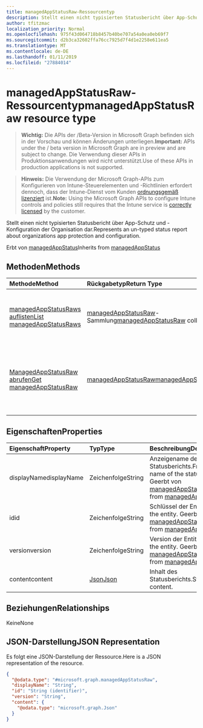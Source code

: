 ```yaml
---
title: managedAppStatusRaw-Ressourcentyp
description: Stellt einen nicht typisierten Statusbericht über App-Schutz und -Konfiguration der Organisation dar.
author: tfitzmac
localization_priority: Normal
ms.openlocfilehash: 975f43d064718b8457b40be707a54a0ea0eb69f7
ms.sourcegitcommit: d2b3ca32602ffa76cc7925d7f4d1e2258e611ea5
ms.translationtype: MT
ms.contentlocale: de-DE
ms.lasthandoff: 01/11/2019
ms.locfileid: "27884014"
---
```

# <a name="managedappstatusraw-resource-type"></a><span data-ttu-id="df972-103">managedAppStatusRaw-Ressourcentyp</span><span class="sxs-lookup"><span data-stu-id="df972-103">managedAppStatusRaw resource type</span></span>

> <span data-ttu-id="df972-104">**Wichtig:** Die APIs der /Beta-Version in Microsoft Graph befinden sich in der Vorschau und können Änderungen unterliegen.</span><span class="sxs-lookup"><span data-stu-id="df972-104">**Important:** APIs under the / beta version in Microsoft Graph are in preview and are subject to change.</span></span> <span data-ttu-id="df972-105">Die Verwendung dieser APIs in Produktionsanwendungen wird nicht unterstützt.</span><span class="sxs-lookup"><span data-stu-id="df972-105">Use of these APIs in production applications is not supported.</span></span>

> <span data-ttu-id="df972-106">**Hinweis:** Die Verwendung der Microsoft Graph-APIs zum Konfigurieren von Intune-Steuerelementen und -Richtlinien erfordert dennoch, dass der Intune-Dienst vom Kunden [ordnungsgemäß lizenziert](https://go.microsoft.com/fwlink/?linkid=839381) ist.</span><span class="sxs-lookup"><span data-stu-id="df972-106">**Note:** Using the Microsoft Graph APIs to configure Intune controls and policies still requires that the Intune service is [correctly licensed](https://go.microsoft.com/fwlink/?linkid=839381) by the customer.</span></span>

<span data-ttu-id="df972-107">Stellt einen nicht typisierten Statusbericht über App-Schutz und -Konfiguration der Organisation dar.</span><span class="sxs-lookup"><span data-stu-id="df972-107">Represents an un-typed status report about organizations app protection and configuration.</span></span>

<span data-ttu-id="df972-108">Erbt von [managedAppStatus](../resources/intune-mam-managedappstatus.md)</span><span class="sxs-lookup"><span data-stu-id="df972-108">Inherits from [managedAppStatus](../resources/intune-mam-managedappstatus.md)</span></span>

## <a name="methods"></a><span data-ttu-id="df972-109">Methoden</span><span class="sxs-lookup"><span data-stu-id="df972-109">Methods</span></span>
|<span data-ttu-id="df972-110">Methode</span><span class="sxs-lookup"><span data-stu-id="df972-110">Method</span></span>|<span data-ttu-id="df972-111">Rückgabetyp</span><span class="sxs-lookup"><span data-stu-id="df972-111">Return Type</span></span>|<span data-ttu-id="df972-112">Beschreibung</span><span class="sxs-lookup"><span data-stu-id="df972-112">Description</span></span>|
|:---|:---|:---|
|[<span data-ttu-id="df972-113">managedAppStatusRaws auflisten</span><span class="sxs-lookup"><span data-stu-id="df972-113">List managedAppStatusRaws</span></span>](../api/intune-mam-managedappstatusraw-list.md)|<span data-ttu-id="df972-114">[managedAppStatusRaw](../resources/intune-mam-managedappstatusraw.md)-Sammlung</span><span class="sxs-lookup"><span data-stu-id="df972-114">[managedAppStatusRaw](../resources/intune-mam-managedappstatusraw.md) collection</span></span>|<span data-ttu-id="df972-115">Auflisten von Eigenschaften und Beziehungen der [managedAppStatusRaw](../resources/intune-mam-managedappstatusraw.md)-Objekte.</span><span class="sxs-lookup"><span data-stu-id="df972-115">List properties and relationships of the [managedAppStatusRaw](../resources/intune-mam-managedappstatusraw.md) objects.</span></span>|
|[<span data-ttu-id="df972-116">ManagedAppStatusRaw abrufen</span><span class="sxs-lookup"><span data-stu-id="df972-116">Get managedAppStatusRaw</span></span>](../api/intune-mam-managedappstatusraw-get.md)|[<span data-ttu-id="df972-117">managedAppStatusRaw</span><span class="sxs-lookup"><span data-stu-id="df972-117">managedAppStatusRaw</span></span>](../resources/intune-mam-managedappstatusraw.md)|<span data-ttu-id="df972-118">Diese Methode liest die Eigenschaften und Beziehungen von Objekten des Typs [managedAppStatusRaw](../resources/intune-mam-managedappstatusraw.md).</span><span class="sxs-lookup"><span data-stu-id="df972-118">Read properties and relationships of the [managedAppStatusRaw](../resources/intune-mam-managedappstatusraw.md) object.</span></span>|

## <a name="properties"></a><span data-ttu-id="df972-119">Eigenschaften</span><span class="sxs-lookup"><span data-stu-id="df972-119">Properties</span></span>
|<span data-ttu-id="df972-120">Eigenschaft</span><span class="sxs-lookup"><span data-stu-id="df972-120">Property</span></span>|<span data-ttu-id="df972-121">Typ</span><span class="sxs-lookup"><span data-stu-id="df972-121">Type</span></span>|<span data-ttu-id="df972-122">Beschreibung</span><span class="sxs-lookup"><span data-stu-id="df972-122">Description</span></span>|
|:---|:---|:---|
|<span data-ttu-id="df972-123">displayName</span><span class="sxs-lookup"><span data-stu-id="df972-123">displayName</span></span>|<span data-ttu-id="df972-124">Zeichenfolge</span><span class="sxs-lookup"><span data-stu-id="df972-124">String</span></span>|<span data-ttu-id="df972-125">Anzeigename des Statusberichts.</span><span class="sxs-lookup"><span data-stu-id="df972-125">Friendly name of the status report.</span></span> <span data-ttu-id="df972-126">Geerbt von [managedAppStatus](../resources/intune-mam-managedappstatus.md).</span><span class="sxs-lookup"><span data-stu-id="df972-126">Inherited from [managedAppStatus](../resources/intune-mam-managedappstatus.md)</span></span>|
|<span data-ttu-id="df972-127">id</span><span class="sxs-lookup"><span data-stu-id="df972-127">id</span></span>|<span data-ttu-id="df972-128">Zeichenfolge</span><span class="sxs-lookup"><span data-stu-id="df972-128">String</span></span>|<span data-ttu-id="df972-129">Schlüssel der Entität.</span><span class="sxs-lookup"><span data-stu-id="df972-129">Key of the entity.</span></span> <span data-ttu-id="df972-130">Geerbt von [managedAppStatus](../resources/intune-mam-managedappstatus.md).</span><span class="sxs-lookup"><span data-stu-id="df972-130">Inherited from [managedAppStatus](../resources/intune-mam-managedappstatus.md)</span></span>|
|<span data-ttu-id="df972-131">version</span><span class="sxs-lookup"><span data-stu-id="df972-131">version</span></span>|<span data-ttu-id="df972-132">Zeichenfolge</span><span class="sxs-lookup"><span data-stu-id="df972-132">String</span></span>|<span data-ttu-id="df972-133">Version der Entität</span><span class="sxs-lookup"><span data-stu-id="df972-133">Version of the entity.</span></span> <span data-ttu-id="df972-134">Geerbt von [managedAppStatus](../resources/intune-mam-managedappstatus.md).</span><span class="sxs-lookup"><span data-stu-id="df972-134">Inherited from [managedAppStatus](../resources/intune-mam-managedappstatus.md)</span></span>|
|<span data-ttu-id="df972-135">content</span><span class="sxs-lookup"><span data-stu-id="df972-135">content</span></span>|[<span data-ttu-id="df972-136">Json</span><span class="sxs-lookup"><span data-stu-id="df972-136">Json</span></span>](../resources/intune-mam-json.md)|<span data-ttu-id="df972-137">Inhalt des Statusberichts.</span><span class="sxs-lookup"><span data-stu-id="df972-137">Status report content.</span></span>|

## <a name="relationships"></a><span data-ttu-id="df972-138">Beziehungen</span><span class="sxs-lookup"><span data-stu-id="df972-138">Relationships</span></span>
<span data-ttu-id="df972-139">Keine</span><span class="sxs-lookup"><span data-stu-id="df972-139">None</span></span>
## <a name="json-representation"></a><span data-ttu-id="df972-140">JSON-Darstellung</span><span class="sxs-lookup"><span data-stu-id="df972-140">JSON Representation</span></span>
<span data-ttu-id="df972-141">Es folgt eine JSON-Darstellung der Ressource.</span><span class="sxs-lookup"><span data-stu-id="df972-141">Here is a JSON representation of the resource.</span></span>
<!-- {
  "blockType": "resource",
  "keyProperty": "id",
  "@odata.type": "microsoft.graph.managedAppStatusRaw"
}
-->
``` json
{
  "@odata.type": "#microsoft.graph.managedAppStatusRaw",
  "displayName": "String",
  "id": "String (identifier)",
  "version": "String",
  "content": {
    "@odata.type": "microsoft.graph.Json"
  }
}
```






